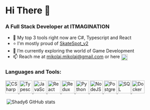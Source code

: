 <h1>Hi There 👋</h1>
<h3>A Full Stack Developer at ITMAGINATION</h3>

- 🔭 My top 3 tools right now are C#, Typescript and React
- ⭐ I'm mostly proud of <a href="https://github.com/Shady6/SkateSpot_v2">SkateSpot_v2</a>
- 🌱 I’m currently exploring the world of Game Development
- 📫 Reach me at mikolaj.mikolaj@gmail.com or here <a href="https://www.linkedin.com/in/miko%C5%82aj-piekutowski-b626851b5/" target="blank"><img align="center" src="https://content.linkedin.com/content/dam/me/brand/en-us/brand-home/logos/In-Blue-Logo.png.original.png" alt="mikopar" height="20" width="20" /></a>

<h3 align="left">Languages and Tools:</h3>

<p align="left">
    <a href="https://docs.microsoft.com/en-us/dotnet/csharp/" target="_blank"> <img
            src="https://static.cdnlogo.com/logos/c/27/c.svg" alt="CSharp" width="40" height="40" /> </a>
    <a href="https://www.typescriptlang.org/" target="_blank"> <img
            src="https://static.cdnlogo.com/logos/t/96/typescript.svg" alt="Typescript" width="40" height="40" /> </a>
    <a href="https://developer.mozilla.org/en-US/docs/Web/JavaScript" target="_blank"> <img
            src="https://static.cdnlogo.com/logos/j/44/javascript.svg" alt="JavaScript" width="40" height="40" /> </a>
    <a href="https://reactjs.org/" target="_blank"> <img src="https://static.cdnlogo.com/logos/r/63/react.svg"
            alt="React" width="40" height="40" /> </a>
    <a href="https://redux.js.org/" target="_blank"> <img src="https://static.cdnlogo.com/logos/r/37/redux.svg"
            alt="Redux" width="40" height="40" /> </a>
    <a href="https://www.python.org/" target="_blank"> <img src="https://static.cdnlogo.com/logos/p/3/python.svg"
            alt="Python" width="40" height="40" /> </a>
    <a href="https://nodejs.org/en/" target="_blank"> <img src="https://static.cdnlogo.com/logos/n/94/nodejs-icon.svg"
            alt="NodeJS" width="40" height="40" /> </a>
    <a href="https://www.postgresql.org/" target="_blank"> <img
            src="https://static.cdnlogo.com/logos/p/93/postgresql.svg" alt="PostgreSQL" width="40" height="40" /> </a>
    <a href="https://www.microsoft.com/en-us/sql-server/sql-server-2019" target="_blank"> <img
            src="https://static.cdnlogo.com/logos/m/21/microsoft-sql-server.svg" alt="SQL Server" width="40"
            height="40" /> </a>
    <a href="https://www.docker.com/" target="_blank"> <img src="https://static.cdnlogo.com/logos/d/41/docker.svg"
            alt="Docker" width="40" height="40" /> </a>
</p>

<p>&nbsp;<img align="center" src="https://github-readme-stats.vercel.app/api?username=Shady6&show_icons=true&theme=highcontrast&locale=en" alt="Shady6 GitHub stats" /></p>
